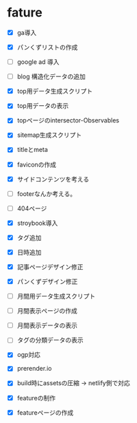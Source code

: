 # fature
- [x] ga導入
- [x] パンくずリストの作成
- [ ] google ad 導入
- [ ] blog 構造化データの追加


- [x] top用データ生成スクリプト
- [x] top用データの表示
- [x] topページのintersector-Observables
- [x] sitemap生成スクリプト
- [x] titleとmeta
- [x] faviconの作成
- [x] サイドコンテンツを考える
- [ ] footerなんか考える。
- [ ] 404ページ
- [x] stroybook導入

- [x] タグ追加
- [x] 日時追加

- [x] 記事ページデザイン修正
- [x] パンくずデザイン修正

- [ ] 月間用データ生成スクリプト
- [ ] 月間表示ページの作成
- [ ] 月間表示データの表示
- [ ] タグの分類データの表示


- [x] ogp対応
- [x] prerender.io
- [x] build時にassetsの圧縮 → netlify側で対応

- [x] featureの制作
- [x] featureページの作成
